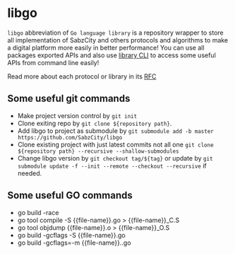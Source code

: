 # libgo
`libgo` abbreviation of `Go language library` is a repository wrapper to store all implementation of SabzCity and others protocols and algorithms to make a digital platform more easily in better performance!
You can use all packages exported APIs and also use [library CLI](./lib-cli) to access some useful APIs from command line easily!

Read more about each protocol or library in its [RFC](https://github.com/SabzCity/RFCs)

## Some useful git commands
- Make project version control by ```git init```
- Clone exiting repo by ```git clone ${repository path}```.
- Add libgo to project as submodule by ```git submodule add -b master https://github.com/SabzCity/libgo```
- Clone existing project with just latest commits not all one ```git clone ${repository path} --recursive --shallow-submodules```
- Change libgo version by ```git checkout tag/${tag}``` or update by ```git submodule update -f --init --remote --checkout --recursive``` if needed.

## Some useful GO commands
- go build -race
- go tool compile -S {{file-name}}.go > {{file-name}}_C.S
- go tool objdump {{file-name}}.o > {{file-name}}_O.S
- go build -gcflags -S {{file-name}}.go
- go build -gcflags=-m {{file-name}}..go
